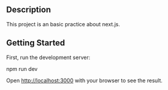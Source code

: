 ## Description
This project is an basic practice about next.js.

## Getting Started

First, run the development server:

npm run dev

Open [http://localhost:3000](http://localhost:3000) with your browser to see the result.
